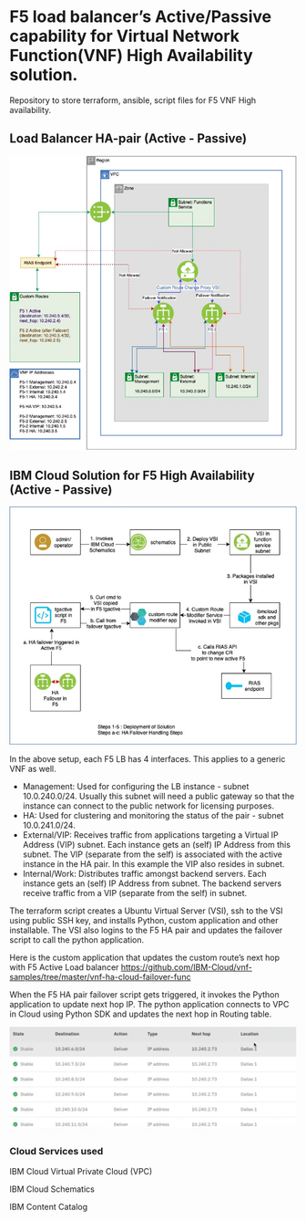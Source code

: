 # F5 load balancer’s Active/Passive capability for Virtual Network Function(VNF) High Availability solution. 

Repository to store terraform, ansible, script files for F5 VNF High availability.

## Load Balancer HA-pair (Active - Passive)

![HApair](../images/F5-Ha_nw_diag.jpg)

## IBM Cloud Solution for F5 High Availability (Active - Passive)  

![HApair](../images/F5-Ha-solution.jpg)

In the above setup, each F5 LB has 4 interfaces. This applies to a generic VNF as well.

* Management: Used for configuring the LB instance - subnet 10.0.240.0/24. Usually this subnet will need a public gateway so that the instance can connect to the public network for licensing purposes.
* HA: Used for clustering and monitoring the status of the pair - subnet 10.0.241.0/24.
* External/VIP: Receives traffic from applications targeting a Virtual IP Address (VIP) subnet. Each instance gets an (self) IP Address from this subnet. The VIP (separate from the self) is associated with the active instance in the HA pair. In this example the VIP also resides in subnet.
* Internal/Work: Distributes traffic amongst backend servers. Each instance gets an (self) IP Address from subnet. The backend servers receive traffic from a VIP (separate from the self) in subnet.

The terraform script creates a Ubuntu Virtual Server (VSI), ssh to the VSI using public SSH key, and installs Python, custom application and other installable. The VSI also logins to the F5 HA pair and updates the failover script to call the python application. 
 
Here is the custom application that updates the custom route’s next hop with F5 Active Load balancer  https://github.com/IBM-Cloud/vnf-samples/tree/master/vnf-ha-cloud-failover-func

When the F5 HA pair failover script gets triggered, it invokes the Python application to update next hop IP. The python application connects to VPC in Cloud using Python SDK and updates the next hop in Routing table. 

![Custom Routes](../images/Custom_Routes.png)  


### Cloud Services used

IBM Cloud Virtual Private Cloud (VPC)     

IBM Cloud Schematics     

IBM Content Catalog        
